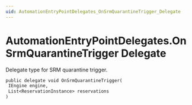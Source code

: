 ```yaml
---
uid: AutomationEntryPointDelegates_OnSrmQuarantineTrigger_Delegate
---
```


# AutomationEntryPointDelegates.OnSrmQuarantineTrigger Delegate

Delegate type for SRM quarantine trigger.

```txt
public delegate void OnSrmQuarantineTrigger(
 IEngine engine,
 List<ReservationInstance> reservations
)
```
